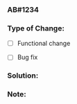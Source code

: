 ### AB#1234


### Type of Change: 

- [ ] Functional change
- [ ] Bug fix


### Solution:


### Note:
